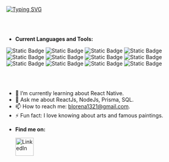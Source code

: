 
 [![Typing SVG](https://readme-typing-svg.demolab.com?font=Fira+Code&duration=3000&pause=1000&color=2662B9&center=true&multiline=true&width=1000&lines=Hi%2C+my+name+is+Lorena+Barreto;and+I'm+a+web+developer)](https://git.io/typing-svg)

 <br /><br />

* **Current Languages and Tools:**
  <div align="left">
 ![Static Badge](https://img.shields.io/badge/TypeScript--3178C6?style=for-the-badge&logo=TypeScript&logoColor=%23FFFFFF&label=Typescript&labelColor=%233178C6&color=%23141414)
    ![Static Badge](https://img.shields.io/badge/JavaScript--F7DF1E?style=for-the-badge&logo=JavaScript&logoColor=black&label=JavaScript&labelColor=%23F7DF1E)     ![Static Badge](https://img.shields.io/badge/Node.js--%23339933?style=for-the-badge&logo=Node.js&logoColor=white&label=Node.js&labelColor=%23339933)       ![Static Badge](https://img.shields.io/badge/mongodb--%2347A248?style=for-the-badge&logo=mongodb&logoColor=white&label=mongodb&labelColor=%2347A248)       ![Static Badge](https://img.shields.io/badge/postgresql--%23316192?style=for-the-badge&logo=postgresql&logoColor=white&label=postgreSQL&labelColor=%23316192)      ![Static Badge](https://img.shields.io/badge/mysql--%234479A1?style=for-the-badge&logo=mysql&logoColor=white&label=MySQL&labelColor=%234479A1)      ![Static Badge](https://img.shields.io/badge/jest--%23C21325?style=for-the-badge&logo=jest&logoColor=white&label=jest&labelColor=%23C21325)      ![Static Badge](https://img.shields.io/badge/React--%2361DAFB?style=for-the-badge&logo=React&logoColor=white&label=React&labelColor=%2361DAFB)      ![Static Badge](https://img.shields.io/badge/HTML5--%23E34F26?style=for-the-badge&logo=HTML5&logoColor=white&label=HTML5&labelColor=%23E34F26)      ![Static Badge](https://img.shields.io/badge/css--%231572B6?style=for-the-badge&logo=CSS3&logoColor=white&label=CSS&labelColor=%231572B6)       ![Static Badge](https://img.shields.io/badge/Prisma%20-%20%232D3748?style=for-the-badge&logo=Prisma&logoColor=%23FFFFFF)      ![Static Badge](https://img.shields.io/badge/NestJS%20-%20%23E0234E?style=for-the-badge&logo=NestJS&logoColor=%23FFFFFF)
</div>
<br /><br />

 - 🌱 I’m currently learning about React Native.
 - 💬 Ask me about ReactJs, NodeJs, Prisma, SQL.
 - 📫 How to reach me: blorena1321@gmail.com.
 - ⚡ Fun fact: I love knowing about arts and famous paintings.

+ **Find me on:**
  <div> 
   <p >
   <a href="https://www.linkedin.com/in/lorena-barreto-5a89a3178">
    <img alt="LinkedIn" title="LinkedIn" height="48" width="48" src="https://cdn.simpleicons.org/linkedin"></a>
 </p>
    </div>



<!--
**blorena13/blorena13** is a ✨ _special_ ✨ repository because its `README.md` (this file) appears on your GitHub profile.

Here are some ideas to get you started:

- 🔭 I’m currently working on ...
- 🌱 I’m currently learning ...
- 👯 I’m looking to collaborate on ...
- 🤔 I’m looking for help with ...
- 💬 Ask me about ...
- 📫 How to reach me: ...
- 😄 Pronouns: ...
- ⚡ Fun fact: ...
-->
